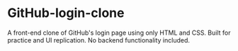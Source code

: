 # GitHub-login-clone
A front-end clone of GitHub's login page using only HTML and CSS. Built for practice and UI replication. No backend functionality included.
